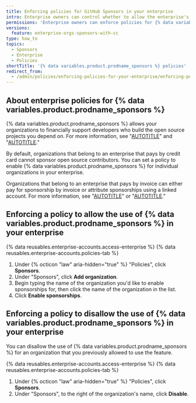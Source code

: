 ```yaml
---
title: Enforcing policies for GitHub Sponsors in your enterprise
intro: Enterprise owners can control whether to allow the enterprise's organizations to sponsor open source projects.
permissions: 'Enterprise owners can enforce policies for {% data variables.product.prodname_sponsors %} in an enterprise.'
versions:
  feature: enterprise-orgs-sponsors-with-cc
type: how_to
topics:
  - Sponsors
  - Enterprise
  - Policies
shortTitle: '{% data variables.product.prodname_sponsors %} policies'
redirect_from:
  - /admin/policies/enforcing-policies-for-your-enterprise/enforcing-policies-for-github-sponsors-in-your-enterprise
---
```


## About enterprise policies for {% data variables.product.prodname_sponsors %}

{% data variables.product.prodname_sponsors %} allows your organizations to financially support developers who build the open source projects you depend on. For more information, see "[AUTOTITLE](/sponsors/getting-started-with-github-sponsors/about-github-sponsors)" and "[AUTOTITLE](/sponsors/sponsoring-open-source-contributors/sponsoring-an-open-source-contributor)."

By default, organizations that belong to an enterprise that pays by credit card cannot sponsor open source contributors. You can set a policy to enable {% data variables.product.prodname_sponsors %} for individual organizations in your enterprise.

Organizations that belong to an enterprise that pays by invoice can either pay for sponsorship by invoice or attribute sponsorships using a linked account. For more information, see "[AUTOTITLE](/sponsors/sponsoring-open-source-contributors/paying-for-github-sponsors-by-invoice)" or "[AUTOTITLE](/sponsors/sponsoring-open-source-contributors/attributing-sponsorships-to-your-organization)."

## Enforcing a policy to allow the use of {% data variables.product.prodname_sponsors %} in your enterprise

{% data reusables.enterprise-accounts.access-enterprise %}
{% data reusables.enterprise-accounts.policies-tab %}
1. Under {% octicon "law" aria-hidden="true" %} "Policies", click **Sponsors**.
1. Under "Sponsors", click **Add organization**.
1. Begin typing the name of the organization you'd like to enable sponsorships for, then click the name of the organization in the list.
1. Click **Enable sponsorships**.

## Enforcing a policy to disallow the use of {% data variables.product.prodname_sponsors %} in your enterprise

You can disallow the use of {% data variables.product.prodname_sponsors %} for an organization that you previously allowed to use the feature.

{% data reusables.enterprise-accounts.access-enterprise %}
{% data reusables.enterprise-accounts.policies-tab %}
1. Under {% octicon "law" aria-hidden="true" %} "Policies", click **Sponsors**.
1. Under "Sponsors", to the right of the organization's name, click **Disable**.
